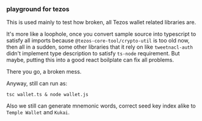 ### playground for tezos
This is used mainly to test how broken, all Tezos wallet related libraries are.

It's more like a loophole, once you convert sample source into typescript to satisfy all imports because `@tezos-core-tool/crypto-util` is too old now, then all in a sudden, some other libraries that it rely on like `tweetnacl-auth` didn't implement type description to satisfy `ts-node` requirement. But maybe, putting this into a good react boilplate can fix all problems.

There you go, a broken mess. 

Anyway, still can run as: 

    tsc wallet.ts & node wallet.js

Also we still can generate mnemonic words, correct seed key index alike to `Temple Wallet` and `Kukai`. 